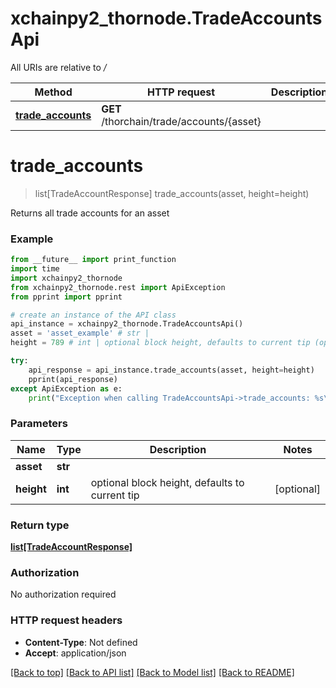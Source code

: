 # xchainpy2_thornode.TradeAccountsApi

All URIs are relative to */*

Method | HTTP request | Description
------------- | ------------- | -------------
[**trade_accounts**](TradeAccountsApi.md#trade_accounts) | **GET** /thorchain/trade/accounts/{asset} | 

# **trade_accounts**
> list[TradeAccountResponse] trade_accounts(asset, height=height)



Returns all trade accounts for an asset

### Example
```python
from __future__ import print_function
import time
import xchainpy2_thornode
from xchainpy2_thornode.rest import ApiException
from pprint import pprint

# create an instance of the API class
api_instance = xchainpy2_thornode.TradeAccountsApi()
asset = 'asset_example' # str | 
height = 789 # int | optional block height, defaults to current tip (optional)

try:
    api_response = api_instance.trade_accounts(asset, height=height)
    pprint(api_response)
except ApiException as e:
    print("Exception when calling TradeAccountsApi->trade_accounts: %s\n" % e)
```

### Parameters

Name | Type | Description  | Notes
------------- | ------------- | ------------- | -------------
 **asset** | **str**|  | 
 **height** | **int**| optional block height, defaults to current tip | [optional] 

### Return type

[**list[TradeAccountResponse]**](TradeAccountResponse.md)

### Authorization

No authorization required

### HTTP request headers

 - **Content-Type**: Not defined
 - **Accept**: application/json

[[Back to top]](#) [[Back to API list]](../README.md#documentation-for-api-endpoints) [[Back to Model list]](../README.md#documentation-for-models) [[Back to README]](../README.md)

